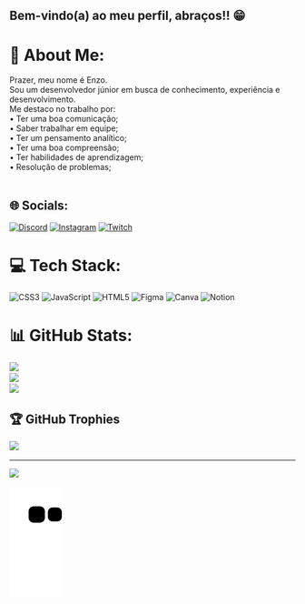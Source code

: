 ## Bem-vindo(a) ao meu perfil, abraços!! 😁

# 💫 About Me:
Prazer, meu nome é Enzo.<br>Sou um desenvolvedor júnior em busca de conhecimento, experiência e desenvolvimento.<br>Me destaco no trabalho por: <br>• Ter uma boa comunicação;<br>• Saber trabalhar em equipe;<br>• Ter um pensamento analítico;<br>• Ter uma boa compreensão;<br>• Ter habilidades de aprendizagem;<br>• Resolução de problemas;<br><br>


## 🌐 Socials:
[![Discord](https://img.shields.io/badge/Discord-%237289DA.svg?logo=discord&logoColor=white)](https://discord.gg/Alemão#1631) [![Instagram](https://img.shields.io/badge/Instagram-%23E4405F.svg?logo=Instagram&logoColor=white)](https://instagram.com/enzo.e_) [![Twitch](https://img.shields.io/badge/Twitch-%239146FF.svg?logo=Twitch&logoColor=white)](https://twitch.tv/AlemãoCP) 
# 💻 Tech Stack:
![CSS3](https://img.shields.io/badge/css3-%231572B6.svg?style=flat&logo=css3&logoColor=white) ![JavaScript](https://img.shields.io/badge/javascript-%23323330.svg?style=flat&logo=javascript&logoColor=%23F7DF1E) ![HTML5](https://img.shields.io/badge/html5-%23E34F26.svg?style=flat&logo=html5&logoColor=white) 	![Figma](https://img.shields.io/badge/figma-%23F24E1E.svg?style=flat&logo=figma&logoColor=white) ![Canva](https://img.shields.io/badge/Canva-%2300C4CC.svg?style=flat&logo=Canva&logoColor=white) ![Notion](https://img.shields.io/badge/Notion-%23000000.svg?style=flat&logo=notion&logoColor=white)
# 📊 GitHub Stats:
![](https://github-readme-stats.vercel.app/api?username=EnzoCpe&theme=radical&hide_border=false&include_all_commits=false&count_private=false)<br/>
![](https://github-readme-streak-stats.herokuapp.com/?user=EnzoCpe&theme=radical&hide_border=false)<br/>
![](https://github-readme-stats.vercel.app/api/top-langs/?username=EnzoCpe&theme=radical&hide_border=false&include_all_commits=false&count_private=false&layout=compact)

## 🏆 GitHub Trophies
![](https://github-profile-trophy.vercel.app/?username=EnzoCpe&theme=radical&no-frame=false&no-bg=false&margin-w=4)

---
[![](https://visitcount.itsvg.in/api?id=EnzoCpe&icon=0&color=0)](https://visitcount.itsvg.in)

<!-- Proudly created with GPRM ( https://gprm.itsvg.in ) -->
<div>
  
  ![Snake animation](https://github.com/enzocpe/enzocpe/blob/output/github-contribution-grid-snake.svg)
  
</div>
